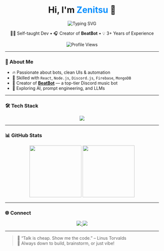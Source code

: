 <h1 align="center">
  Hi, I'm <span style="color:#008fff;">Zenitsu</span> 👋
</h1>

<p align="center">
  <img src="https://readme-typing-svg.demolab.com?font=Fira+Code&weight=500&pause=1000&color=008FFF&center=true&vCenter=true&width=440&lines=Full+Stack+Developer;Discord+Bot+Expert;BeatBot+Creator;JavaScript+%7C+React+%7C+Node+%7C+AI" alt="Typing SVG" />
</p>

<p align="center">
  👨‍💻 Self-taught Dev • 🎧 Creator of <b>BeatBot</b> • 💡 3+ Years of Experience
</p>

<p align="center">
  <img src="https://komarev.com/ghpvc/?username=zenitsucodex&label=Visitors&color=008fff&style=flat-square" alt="Profile Views" />
</p>

---

### 🔹 About Me

- 🔥 Passionate about bots, clean UIs & automation  
- 💬 Skilled with `React`, `Node.js`, `Discord.js`, `Firebase`, `MongoDB`  
- 🚀 Creator of [**BeatBot**](https://getbeatbot.vercel.app) — a top-tier Discord music bot  
- 🤖 Exploring AI, prompt engineering, and LLMs

---

### 🛠️ Tech Stack

<p align="center">
  <img src="https://skillicons.dev/icons?i=js,ts,react,nodejs,tailwind,firebase,mongodb,html,css,git,github,vscode,py&theme=dark" />
</p>

---

### 📊 GitHub Stats

<p align="center">
  <img src="https://github-readme-stats.vercel.app/api?username=zenitsujs&show_icons=true&theme=react&border_color=008fff&title_color=008fff" height="170px"/>
  <img src="https://github-readme-stats.vercel.app/api/top-langs/?username=zenitsujs&layout=compact&theme=react&border_color=008fff&title_color=008fff" height="170px"/>
</p>

---

### 🌐 Connect

<p align="center">
  <a href="https://discord.gg/VGM2kPJPzN">
    <img src="https://img.shields.io/badge/Join%20Discord-BeatBot%20Server-5865F2?style=for-the-badge&logo=discord&logoColor=white" />
  </a>
  <a href="https://github.com/zenitsucodex">
    <img src="https://img.shields.io/badge/GitHub-zenitsucodex-000?style=for-the-badge&logo=github" />
  </a>
</p>

---

> 🧠 “Talk is cheap. Show me the code.” – Linus Torvalds  
> 💬 Always down to build, brainstorm, or just vibe!
